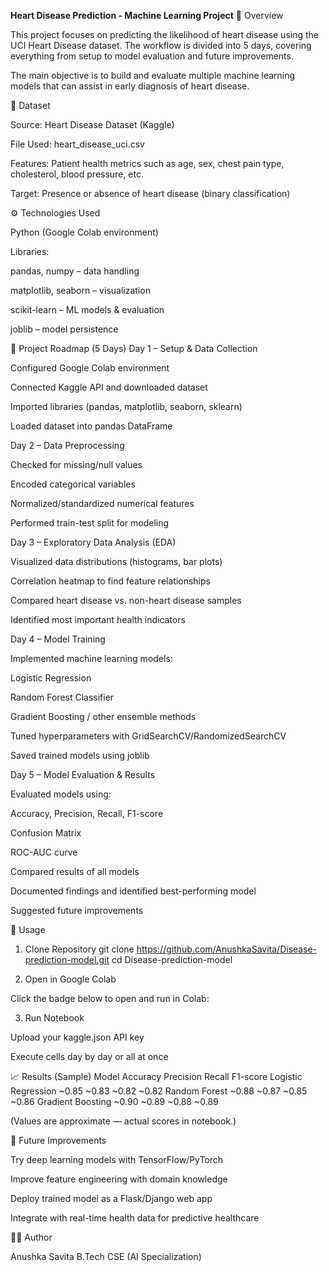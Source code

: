 **Heart Disease Prediction - Machine Learning Project**
📌 Overview

This project focuses on predicting the likelihood of heart disease using the UCI Heart Disease dataset.
The workflow is divided into 5 days, covering everything from setup to model evaluation and future improvements.

The main objective is to build and evaluate multiple machine learning models that can assist in early diagnosis of heart disease.

📂 Dataset

Source: Heart Disease Dataset (Kaggle)

File Used: heart_disease_uci.csv

Features: Patient health metrics such as age, sex, chest pain type, cholesterol, blood pressure, etc.

Target: Presence or absence of heart disease (binary classification)

⚙️ Technologies Used

Python (Google Colab environment)

Libraries:

pandas, numpy – data handling

matplotlib, seaborn – visualization

scikit-learn – ML models & evaluation

joblib – model persistence

📅 Project Roadmap (5 Days)
Day 1 – Setup & Data Collection

Configured Google Colab environment

Connected Kaggle API and downloaded dataset

Imported libraries (pandas, matplotlib, seaborn, sklearn)

Loaded dataset into pandas DataFrame

Day 2 – Data Preprocessing

Checked for missing/null values

Encoded categorical variables

Normalized/standardized numerical features

Performed train-test split for modeling

Day 3 – Exploratory Data Analysis (EDA)

Visualized data distributions (histograms, bar plots)

Correlation heatmap to find feature relationships

Compared heart disease vs. non-heart disease samples

Identified most important health indicators

Day 4 – Model Training

Implemented machine learning models:

Logistic Regression

Random Forest Classifier

Gradient Boosting / other ensemble methods

Tuned hyperparameters with GridSearchCV/RandomizedSearchCV

Saved trained models using joblib

Day 5 – Model Evaluation & Results

Evaluated models using:

Accuracy, Precision, Recall, F1-score

Confusion Matrix

ROC-AUC curve

Compared results of all models

Documented findings and identified best-performing model

Suggested future improvements

🚀 Usage
1. Clone Repository
git clone https://github.com/AnushkaSavita/Disease-prediction-model.git
cd Disease-prediction-model

2. Open in Google Colab

Click the badge below to open and run in Colab:

3. Run Notebook

Upload your kaggle.json API key

Execute cells day by day or all at once

📈 Results (Sample)
Model	Accuracy	Precision	Recall	F1-score
Logistic Regression	~0.85	~0.83	~0.82	~0.82
Random Forest	~0.88	~0.87	~0.85	~0.86
Gradient Boosting	~0.90	~0.89	~0.88	~0.89

(Values are approximate — actual scores in notebook.)

🔮 Future Improvements

Try deep learning models with TensorFlow/PyTorch

Improve feature engineering with domain knowledge

Deploy trained model as a Flask/Django web app

Integrate with real-time health data for predictive healthcare

👩‍💻 Author

Anushka Savita
B.Tech CSE (AI Specialization)
